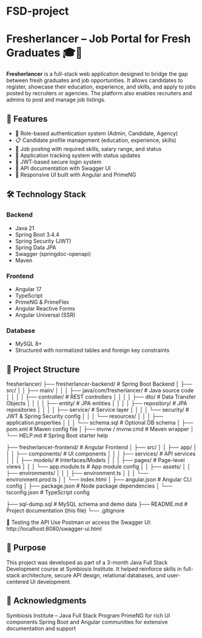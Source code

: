 # FSD-project
# Fresherlancer – Job Portal for Fresh Graduates 🎓💼

**Fresherlancer** is a full-stack web application designed to bridge the gap between fresh graduates and job opportunities. It allows candidates to register, showcase their education, experience, and skills, and apply to jobs posted by recruiters or agencies. The platform also enables recruiters and admins to post and manage job listings.

## 🚀 Features

- 🔐 Role-based authentication system (Admin, Candidate, Agency)
- 📋 Candidate profile management (education, experience, skills)
- 💼 Job posting with required skills, salary range, and status
- 📄 Application tracking system with status updates
- 🧠 JWT-based secure login system
- 🧾 API documentation with Swagger UI
- 📱 Responsive UI built with Angular and PrimeNG

## 🛠 Technology Stack

### Backend
- Java 21
- Spring Boot 3.4.4
- Spring Security (JWT)
- Spring Data JPA
- Swagger (springdoc-openapi)
- Maven

### Frontend
- Angular 17
- TypeScript
- PrimeNG & PrimeFlex
- Angular Reactive Forms
- Angular Universal (SSR)

### Database
- MySQL 8+
- Structured with normalized tables and foreign key constraints


## 📂 Project Structure

fresherlancer/
├── fresherlancer-backend/                # Spring Boot Backend
│   ├── src/
│   │   ├── main/
│   │   │   ├── java/com/fresherlancer/   # Java source code
│   │   │   │   ├── controller/           # REST controllers
│   │   │   │   ├── dto/                  # Data Transfer Objects
│   │   │   │   ├── entity/               # JPA entities
│   │   │   │   ├── repository/           # JPA repositories
│   │   │   │   ├── service/              # Service layer
│   │   │   │   └── security/             # JWT & Spring Security config
│   │   │   └── resources/
│   │   │       ├── application.properties
│   │   │       └── schema.sql            # Optional DB schema
│   ├── pom.xml                           # Maven config file
│   ├── mvnw / mvnw.cmd                   # Maven wrapper
│   └── HELP.md                           # Spring Boot starter help

├── fresherlancer-frontend/               # Angular Frontend
│   ├── src/
│   │   ├── app/
│   │   │   ├── components/               # UI components
│   │   │   ├── services/                 # API services
│   │   │   ├── models/                   # Interfaces/Models
│   │   │   ├── pages/                    # Page-level views
│   │   │   └── app.module.ts             # App module config
│   │   ├── assets/
│   │   ├── environments/
│   │   │   ├── environment.ts
│   │   │   └── environment.prod.ts
│   │   └── index.html
│   ├── angular.json                      # Angular CLI config
│   ├── package.json                      # Node package dependencies
│   └── tsconfig.json                     # TypeScript config

├── sql-dump.sql                          # MySQL schema and demo data
├── README.md                             # Project documentation (this file)
└── .gitignore

🧪 Testing the API
Use Postman or access the Swagger UI:
http://localhost:8080/swagger-ui.html

## 🧠 Purpose
This project was developed as part of a 3-month Java Full Stack Development course at Symbiosis Institute. It helped reinforce skills in full-stack architecture, secure API design, relational databases, and user-centered UI development.

## 🙌 Acknowledgments
Symbiosis Institute – Java Full Stack Program
PrimeNG for rich UI components
Spring Boot and Angular communities for extensive documentation and support


